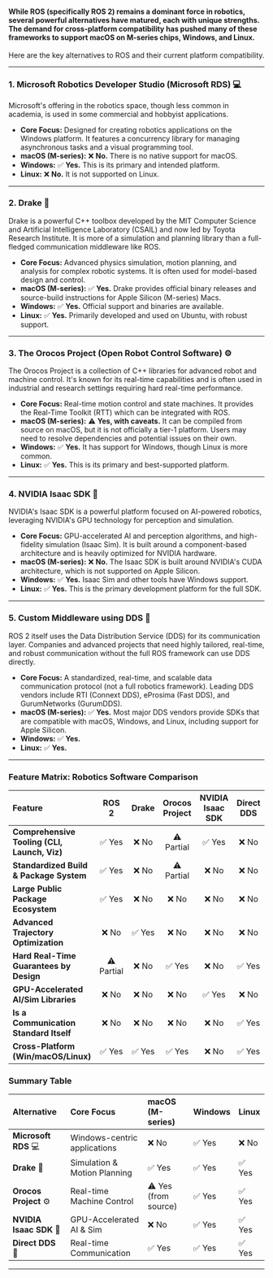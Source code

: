 
#### While ROS (specifically ROS 2) remains a dominant force in robotics, several powerful alternatives have matured, each with unique strengths. The demand for cross-platform compatibility has pushed many of these frameworks to support macOS on M-series chips, Windows, and Linux.

Here are the key alternatives to ROS and their current platform compatibility.

---

### 1. **Microsoft Robotics Developer Studio (Microsoft RDS) 💻**

Microsoft's offering in the robotics space, though less common in academia, is used in some commercial and hobbyist applications.

* **Core Focus:** Designed for creating robotics applications on the Windows platform. It features a concurrency library for managing asynchronous tasks and a visual programming tool.
* **macOS (M-series):** ❌ **No.** There is no native support for macOS.
* **Windows:** ✅ **Yes.** This is its primary and intended platform.
* **Linux:** ❌ **No.** It is not supported on Linux.

---

### 2. **Drake 🦆**

Drake is a powerful C++ toolbox developed by the MIT Computer Science and Artificial Intelligence Laboratory (CSAIL) and now led by Toyota Research Institute. It is more of a simulation and planning library than a full-fledged communication middleware like ROS.

* **Core Focus:** Advanced physics simulation, motion planning, and analysis for complex robotic systems. It is often used for model-based design and control.
* **macOS (M-series):** ✅ **Yes.** Drake provides official binary releases and source-build instructions for Apple Silicon (M-series) Macs.
* **Windows:** ✅ **Yes.** Official support and binaries are available.
* **Linux:** ✅ **Yes.** Primarily developed and used on Ubuntu, with robust support.

---

### 3. **The Orocos Project (Open Robot Control Software) ⚙️**

The Orocos Project is a collection of C++ libraries for advanced robot and machine control. It's known for its real-time capabilities and is often used in industrial and research settings requiring hard real-time performance.

* **Core Focus:** Real-time motion control and state machines. It provides the Real-Time Toolkit (RTT) which can be integrated with ROS.
* **macOS (M-series):** ⚠️ **Yes, with caveats.** It can be compiled from source on macOS, but it is not officially a tier-1 platform. Users may need to resolve dependencies and potential issues on their own.
* **Windows:** ✅ **Yes.** It has support for Windows, though Linux is more common.
* **Linux:** ✅ **Yes.** This is its primary and best-supported platform.

---

### 4. **NVIDIA Isaac SDK 🚀**

NVIDIA's Isaac SDK is a powerful platform focused on AI-powered robotics, leveraging NVIDIA's GPU technology for perception and simulation.

* **Core Focus:** GPU-accelerated AI and perception algorithms, and high-fidelity simulation (Isaac Sim). It is built around a component-based architecture and is heavily optimized for NVIDIA hardware.
* **macOS (M-series):** ❌ **No.** The Isaac SDK is built around NVIDIA's CUDA architecture, which is not supported on Apple Silicon.
* **Windows:** ✅ **Yes.** Isaac Sim and other tools have Windows support.
* **Linux:** ✅ **Yes.** This is the primary development platform for the full SDK.

---

### 5. **Custom Middleware using DDS 📡**

ROS 2 itself uses the Data Distribution Service (DDS) for its communication layer. Companies and advanced projects that need highly tailored, real-time, and robust communication without the full ROS framework can use DDS directly.

* **Core Focus:** A standardized, real-time, and scalable data communication protocol (not a full robotics framework). Leading DDS vendors include RTI (Connext DDS), eProsima (Fast DDS), and GurumNetworks (GurumDDS).
* **macOS (M-series):** ✅ **Yes.** Most major DDS vendors provide SDKs that are compatible with macOS, Windows, and Linux, including support for Apple Silicon.
* **Windows:** ✅ **Yes.**
* **Linux:** ✅ **Yes.**

---

### Feature Matrix: Robotics Software Comparison

| Feature | ROS 2 | Drake | Orocos Project | NVIDIA Isaac SDK | Direct DDS |
| :--- | :---: | :---: | :---: | :---: | :---: |
| **Comprehensive Tooling (CLI, Launch, Viz)** | ✅ Yes | ❌ No | ⚠️ Partial | ✅ Yes | ❌ No |
| **Standardized Build & Package System** | ✅ Yes | ❌ No | ⚠️ Partial | ❌ No | ❌ No |
| **Large Public Package Ecosystem** | ✅ Yes | ❌ No | ❌ No | ❌ No | ❌ No |
| **Advanced Trajectory Optimization** | ❌ No | ✅ Yes | ❌ No | ❌ No | ❌ No |
| **Hard Real-Time Guarantees by Design** | ⚠️ Partial | ❌ No | ✅ Yes | ❌ No | ✅ Yes |
| **GPU-Accelerated AI/Sim Libraries** | ❌ No | ❌ No | ❌ No | ✅ Yes | ❌ No |
| **Is a Communication Standard Itself** | ❌ No | ❌ No | ❌ No | ❌ No | ✅ Yes |
| **Cross-Platform (Win/macOS/Linux)** | ✅ Yes | ✅ Yes | ✅ Yes | ❌ No | ✅ Yes |

### Summary Table

| Alternative             | Core Focus                   | macOS (M-series)     | Windows | Linux |
| :---------------------- | :--------------------------- | :------------------- | :------ | :---- |
| **Microsoft RDS** 💻    | Windows-centric applications | ❌ No                 | ✅ Yes   | ❌ No  |
| **Drake** 🦆            | Simulation & Motion Planning | ✅ Yes                | ✅ Yes   | ✅ Yes |
| **Orocos Project** ⚙️   | Real-time Machine Control    | ⚠️ Yes (from source) | ✅ Yes   | ✅ Yes |
| **NVIDIA Isaac SDK** 🚀 | GPU-Accelerated AI & Sim     | ❌ No                 | ✅ Yes   | ✅ Yes |
| **Direct DDS** 📡       | Real-time Communication      | ✅ Yes                | ✅ Yes   | ✅ Yes |

---
